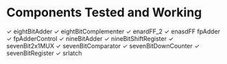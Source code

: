 # Components Tested and Working

✓ eightBitAdder
✓ eightBitComplementer 
✓ enardFF_2
✓ enasdFF
  fpAdder
✓ fpAdderControl
✓ nineBitAdder 
✓ nineBitShiftRegister
✓ sevenBit2x1MUX
✓ sevenBitComparator
✓ sevenBitDownCounter
✓ sevenBitRegister
✓ srlatch

